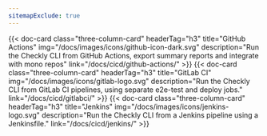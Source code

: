 ```yaml
---
sitemapExclude: true
---
```

<div class="cards-list">
{{< doc-card
	class="three-column-card"
	headerTag="h3"
	title="GitHub Actions"
	img="/docs/images/icons/github-icon-dark.svg"
	description="Run the Checkly CLI from GitHub Actions, export summary reports and integrate with mono repos"
	link="/docs/cicd/github-actions/"
>}}
{{< doc-card
	class="three-column-card"
    headerTag="h3"
    title="GitLab CI"
    img="/docs/images/icons/gitlab-logo.svg"
    description="Run the Checkly CLI from GitLab CI pipelines, using separate e2e-test and deploy jobs."
    link="/docs/cicd/gitlabci/"
>}}
{{< doc-card
	class="three-column-card"
    headerTag="h3"
    title="Jenkins"
    img="/docs/images/icons/jenkins-logo.svg"
    description="Run the Checkly CLI from a Jenkins pipeline using a Jenkinsfile."
    link="/docs/cicd/jenkins/"
>}}
</div>
